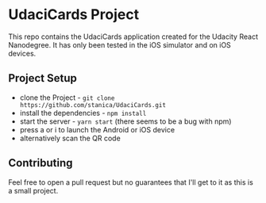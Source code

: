 # UdaciCards Project

This repo contains the UdaciCards application created for the Udacity React Nanodegree. It has only been tested in the iOS simulator and on iOS devices.

## Project Setup

* clone the Project - `git clone https://github.com/stanica/UdaciCards.git`
* install the dependencies - `npm install`
* start the server - `yarn start` (there seems to be a bug with npm)
* press a or i to launch the Android or iOS device
* alternatively scan the QR code

## Contributing

Feel free to open a pull request but no guarantees that I'll get to it as this is a small project.
